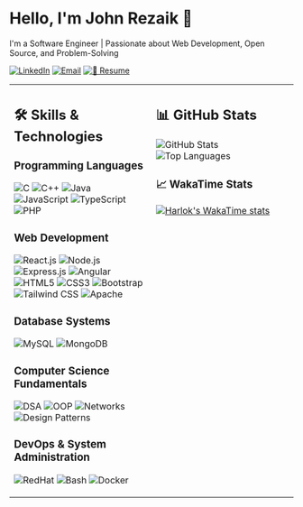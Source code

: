 # Hello, I'm John Rezaik 👋

I'm a Software Engineer | Passionate about Web Development, Open Source, and Problem-Solving

<!-- LinkedIn -->
[![LinkedIn](https://img.shields.io/badge/LinkedIn-Connect-blue?style=for-the-badge&logo=linkedin)](https://www.linkedin.com/in/john-r-a1b4792b9/)       [![Email](https://img.shields.io/badge/Email-Contact-red?style=for-the-badge&logo=gmail)](mailto:johnrezaik@gmail.com)         [![📄 Resume](https://img.shields.io/badge/Resume-View-blue?style=for-the-badge&logo=google-drive)](https://drive.google.com/file/d/17laBU8eOQkJCloq1WA1d2Vtc5__Lgx4P/view?usp=sharing)

<!-- Email -->


<!-- CV -->





<div>
  <table>
  <tr>
    <td valign="top" width="50%">
      <h2>🛠️ Skills & Technologies</h2>
<h3>Programming Languages</h3>
  
  ![C](https://img.shields.io/badge/C-A8B9CC?style=for-the-badge&logo=c&logoColor=black)
  ![C++](https://img.shields.io/badge/C++-00599C?style=for-the-badge&logo=c%2B%2B&logoColor=white)
  ![Java](https://img.shields.io/badge/Java-ED8B00?style=for-the-badge&logo=openjdk&logoColor=white)
  ![JavaScript](https://img.shields.io/badge/JavaScript-F7DF1E?style=for-the-badge&logo=javascript&logoColor=black)
  ![TypeScript](https://img.shields.io/badge/TypeScript-3178C6?style=for-the-badge&logo=typescript&logoColor=black)
  ![PHP](https://img.shields.io/badge/PHP-777BB4?style=for-the-badge&logo=php&logoColor=white)
  
  <h3>Web Development</h3>
  
  ![React.js](https://img.shields.io/badge/React-20232A?style=for-the-badge&logo=react&logoColor=61DAFB)
  ![Node.js](https://img.shields.io/badge/Node.js-339933?style=for-the-badge&logo=nodedotjs&logoColor=white)
  ![Express.js](https://img.shields.io/badge/Express.js-000000?style=for-the-badge&logo=express&logoColor=white)
  ![Angular](https://img.shields.io/badge/Angular-DD0031?style=for-the-badge&logo=angular&logoColor=white)
  ![HTML5](https://img.shields.io/badge/HTML5-E34F26?style=for-the-badge&logo=html5&logoColor=white)
  ![CSS3](https://img.shields.io/badge/CSS3-1572B6?style=for-the-badge&logo=css3&logoColor=white)
  ![Bootstrap](https://img.shields.io/badge/Bootstrap-7952B3?style=for-the-badge&logo=bootstrap&logoColor=white)
  ![Tailwind CSS](https://img.shields.io/badge/Tailwind_CSS-06B6D4?style=for-the-badge&logo=tailwindcss&logoColor=white)
  ![Apache](https://img.shields.io/badge/Apache-D22128?style=for-the-badge&logo=apache&logoColor=white)

  <h3>Database Systems</h3>
  
  ![MySQL](https://img.shields.io/badge/MySQL-4479A1?style=for-the-badge&logo=mysql&logoColor=white)
  ![MongoDB](https://img.shields.io/badge/MongoDB-47A248?style=for-the-badge&logo=mongodb&logoColor=white)
  
  <h3>Computer Science Fundamentals</h3>
  
  ![DSA](https://img.shields.io/badge/Data_Structures_%26_Algorithms-FF6B6B?style=for-the-badge)
  ![OOP](https://img.shields.io/badge/Object_Oriented_Programming-5C2D91?style=for-the-badge)
  ![Networks](https://img.shields.io/badge/Computer_Networks-0078D4?style=for-the-badge&logo=cisco&logoColor=white)
  ![Design Patterns](https://img.shields.io/badge/Design_Patterns-8E44AD?style=for-the-badge)
  
  <h3>DevOps & System Administration</h3>
  
  ![RedHat](https://img.shields.io/badge/Red_Hat-EE0000?style=for-the-badge&logo=redhat&logoColor=white)
  ![Bash](https://img.shields.io/badge/Bash_Scripting-4EAA25?style=for-the-badge&logo=gnubash&logoColor=white)
  ![Docker](https://img.shields.io/badge/Docker-2496ED?style=for-the-badge&logo=docker&logoColor=white)
  
  
</td>
<td valign="top" width="50%">
  <h2>📊 GitHub Stats</h2>
  
<img src="https://github-readme-stats.vercel.app/api?username=JohnRezaik14&show_icons=true&theme=radical&count_private=true&include_all_commits=true" alt="GitHub Stats" />

<img src="https://github-readme-stats.vercel.app/api/top-langs/?username=JohnRezaik14&layout=compact&theme=radical&langs_count=8" alt="Top Languages" />

<h3>📈 WakaTime Stats</h3>

[![Harlok's WakaTime stats](https://github-readme-stats.vercel.app/api/wakatime?username=JohnRezaik14)](https://github.com/anuraghazra/github-readme-stats)

</td>
</tr>
</table>

</div>
